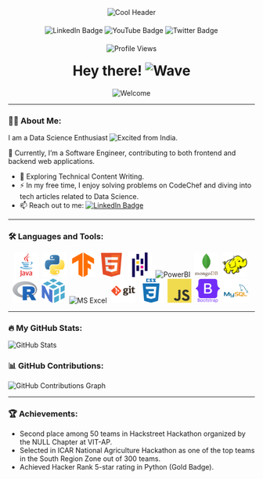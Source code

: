 <div id="header" style="text-align: center;">
  <img src="https://media.giphy.com/media/M9gbBd9nbDrOTu1Mqx/giphy.gif" width="120" alt="Cool Header"/>
</div>

<div id="badges" style="text-align: center; margin: 20px 0;">
  <a href="your-linkedin-URL" style="text-decoration: none;">
    <img src="https://img.shields.io/badge/LinkedIn-blue?style=for-the-badge&logo=linkedin&logoColor=white" alt="LinkedIn Badge"/>
  </a>
  <a href="your-youtube-URL" style="text-decoration: none;">
    <img src="https://img.shields.io/badge/YouTube-red?style=for-the-badge&logo=youtube&logoColor=white" alt="YouTube Badge"/>
  </a>
  <a href="your-twitter-URL" style="text-decoration: none;">
    <img src="https://img.shields.io/badge/Twitter-blue?style=for-the-badge&logo=twitter&logoColor=white" alt="Twitter Badge"/>
  </a>
</div>

<div style="text-align: center;">
  <img src="https://komarev.com/ghpvc/?username=siddharth-2002&style=flat-square&color=blue" alt="Profile Views"/>
  <h1 style="margin: 20px 0;">
    Hey there! <img src="https://media.giphy.com/media/hvRJCLFzcasrR4ia7z/giphy.gif" width="40" alt="Wave"/>
  </h1>
  <img src="https://media.giphy.com/media/dWesBcTLavkZuG35MI/giphy.gif" width="600" height="300" alt="Welcome"/>
</div>

---

### :woman_technologist: About Me:
I am a Data Science Enthusiast <img src="https://media.giphy.com/media/WUlplcMpOCEmTGBtBW/giphy.gif" width="30" alt="Excited"/> from India.

:telescope: Currently, I’m a Software Engineer, contributing to both frontend and backend web applications.

- :seedling: Exploring Technical Content Writing.
- :zap: In my free time, I enjoy solving problems on CodeChef and diving into tech articles related to Data Science.
- :mailbox: Reach out to me: [![LinkedIn Badge](https://img.shields.io/badge/-kakbar-blue?style=flat&logo=Linkedin&logoColor=white)](www.linkedin.com/in/siddharth-duttagupta-16a9a221a)

---

### :hammer_and_wrench: Languages and Tools:
<div style="text-align: center;">
  <img src="https://github.com/devicons/devicon/blob/master/icons/java/java-original-wordmark.svg" title="Java" alt="Java" width="50" height="50"/>&nbsp;
  <img src="https://github.com/devicons/devicon/blob/master/icons/python/python-original.svg" title="Python" alt="Python" width="50" height="50"/>&nbsp;
  <img src="https://raw.githubusercontent.com/devicons/devicon/master/icons/tensorflow/tensorflow-original.svg" title="TensorFlow" alt="TensorFlow" width="50" height="50"/>&nbsp;
  <img src="https://raw.githubusercontent.com/devicons/devicon/master/icons/html5/html5-original.svg" title="HTML5" alt="HTML" width="50" height="50"/>&nbsp;
  <img src="https://raw.githubusercontent.com/devicons/devicon/master/icons/pandas/pandas-original.svg" title="Pandas" alt="Pandas" width="50" height="50"/>&nbsp;
  <img src="https://raw.githubusercontent.com/devicons/devicon/master/icons/powerbi/powerbi-plain-wordmark.svg" title="PowerBI" alt="PowerBI" width="50" height="50"/>&nbsp;
  <img src="https://raw.githubusercontent.com/devicons/devicon/master/icons/mongodb/mongodb-original-wordmark.svg" title="MongoDB" alt="MongoDB" width="50" height="50"/>&nbsp;
  <img src="https://raw.githubusercontent.com/devicons/devicon/master/icons/hadoop/hadoop-original.svg" title="Hadoop" alt="Hadoop" width="50" height="50"/>&nbsp;
  <img src="https://raw.githubusercontent.com/devicons/devicon/master/icons/r/r-original.svg" title="R" alt="R" width="50" height="50"/>&nbsp;
  <img src="https://raw.githubusercontent.com/devicons/devicon/master/icons/numpy/numpy-original.svg" title="Numpy" alt="Numpy" width="50" height="50"/>&nbsp;
  <img src="https://raw.githubusercontent.com/devicons/devicon/master/icons/microsoftexcel/microsoftexcel-original.svg" title="MS Excel" alt="MS Excel" width="50" height="50"/>&nbsp;
  <img src="https://raw.githubusercontent.com/devicons/devicon/master/icons/git/git-original-wordmark.svg" title="Git" alt="Git" width="50" height="50"/>&nbsp;
  <img src="https://raw.githubusercontent.com/devicons/devicon/master/icons/css3/css3-plain-wordmark.svg" title="CSS3" alt="CSS" width="50" height="50"/>&nbsp;
  <img src="https://raw.githubusercontent.com/devicons/devicon/master/icons/javascript/javascript-original.svg" title="JavaScript" alt="JavaScript" width="50" height="50"/>&nbsp;
  <img src="https://raw.githubusercontent.com/devicons/devicon/master/icons/bootstrap/bootstrap-plain-wordmark.svg" title="Bootstrap" alt="Bootstrap" width="50" height="50"/>&nbsp;
  <img src="https://raw.githubusercontent.com/devicons/devicon/master/icons/mysql/mysql-original-wordmark.svg" title="MySQL" alt="MySQL" width="50" height="50"/>&nbsp;
</div>

---

### :fire: My GitHub Stats:
![GitHub Stats](https://github-readme-stats.vercel.app/api?username=siddharth-2002&show_icons=true&count_private=true&hide_title=true&hide=prs,issues&theme=radical)

### :bar_chart: GitHub Contributions:
![GitHub Contributions Graph](https://github-readme-activity-graph.cyclic.app/graph?username=siddharth-2002&theme=radical)

---

### :trophy: Achievements:
- Second place among 50 teams in Hackstreet Hackathon organized by the NULL Chapter at VIT-AP.
- Selected in ICAR National Agriculture Hackathon as one of the top teams in the South Region Zone out of 300 teams.
- Achieved Hacker Rank 5-star rating in Python (Gold Badge).

